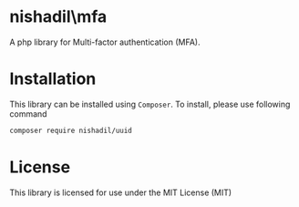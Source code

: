 # nishadil\mfa
A php library for Multi-factor authentication (MFA).


# Installation
This library can be installed using `Composer`. To install, please use following command
```bash
composer require nishadil/uuid
```

# License
This library is licensed for use under the MIT License (MIT)